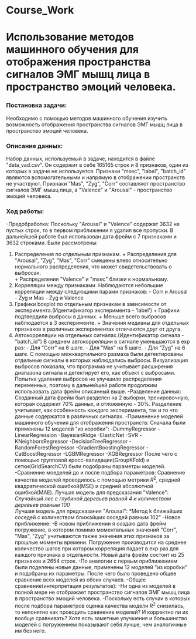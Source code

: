 # Course_Work
# Использование методов машинного обучения для отображения пространства сигналов ЭМГ мышц лица в пространство эмоций человека.
### Постановка задачи:
Необходимо с помощью методов машинного обучения изучить возможность отображения пространства сигналов ЭМГ мышц лица в пространство эмоций человека.
### Описание данных:
Набор данных, используемый в задаче, находится в файле "data_vad.csv". Он содержит в себе 165165 строк и 8 признаков, один из которых в 
задаче не используется. Признаки "msec", "label", "batch_id" являются вспомогательными и напрямую в отображении пространств не участвуют.
Признаки "Mas", "Zyg", "Corr" составляют пространство сигналов ЭМГ мышц лица, а "Valence" и "Arousal" - пространство эмоций человека. 
### Ход работы:
-Предобработка:
   Поскольку "Arousal" и "Valence" содержат 3632 не пустых строк, то в первом приближении я удалил все пропуски. В дальнейшей работе был
   использован дата фрейм с 7 признаками и 3632 строками.
   Были рассмотрены:
   1. Распределения по отдельным признакам.
          + Распределения для "Arousal", "Zyg", "Mas", "Corr" смещены влево относительно нормального распределения, что может
          свидетельствовать о выбросах.        
          + Распределения "Valence" и "msec" близки к нормальному.
   2. Корреляции между признаками.
          Наблюдаются небольшие корреляции между следующими парами признаков:
              - Corr и Arousal
              - Zyg и Mas
              - Zyg и Valence
   3. Графики boxplot по отдельным признакам в зависимости от эксперимента.(Идентификатор эксперимента - 'label')
          + Графики подтвердили выбросы в данных.
          + Меньше всего выбросов наблюдается в 3 эксперименте.
          + Значения медианы для отдельных признаков в различных экспериментах отличаются друг от друга. 
   4. Автокорреляции на отдельных сигналах.(Идентификатор сигнала - "batch_id")
          В среднем автокорреляции в сигнале уменьшаются в exp раз:
              - Для "Corr" на 6 шаге.
              - Для "Mas" на 5 шаге.
              - Для "Zyg" на 6 шаге.
   С помощью межквартильного размаха были детектированы отдельные сигналы в которых наблюдались выбросы. Визуализация выбросов 
   показала, что программа не учитывает расширения диапазона сигнала и детектирует его, как объект с выбросами. Попытка удаления
   выбросов не улучшило распределения переменных, поэтому в дальнейшей работе продолжим использовать дата фрейм описанный выше.
-Разделение данных:
     Созданный дата фрейм был разделен на 2 выборки, тренировочную, которая содержит 70% данных, и отложенную - 30%. Разделение учитывает, 
     как особенность каждого эксперимента, так и то что данные содержатся в различных сигналах.
-Применение моделей машинного обучения для отображения пространств:
     Сначала были применены 12 моделей "из коробки":
         -DummyRegressor
         -LinearRegression
         -BayesianRidge
         -ElasticNet
         -SVR
         -KNeighborsRegressor
         -DecisionTreeRegressor
         -RandomForestRegressor
         -GradientBoostingRegressor
         -CatBoostRegressor
         -LGBMRegressor
         -XGBRegressor
     После чего с помощью групповой кросс-валидации(GroupKFold) и сетки(GridSearchCV) были подобраны параметры моделей. 
-Сравнение моеделей до и после подбора параметров:
     Сравнение качества моделей проводилось с помощью метрики $R^2$, средней квадратической ошибкой(MSE) и средней абсолютной ошибкой(MAE).
     Лучшая модель для предсказания "Valence": *Случайный лес с глубиной деревьев равной 4 и количеством деревьев равным 100*   
     Лучшая модель для предсказания "Arousal": *Метод k ближайших соседей с количеством ближайших соседей равным 102"
-Новое приближение:
     -В новом приближении я создаю дата фрейм погружение, в котором помимо моментальных значений "Corr", "Mas", "Zyg" учитываются также
     значения этих признаков за прошлые моменты времени. Погружение производится на среднее количество шагов при котором корреляция падает в
     exp раз для каждого признака в отдельности.
     Новый дата фрейм состоит из 25 признаков и 2654 строк. 
     -По аналогии с первым приближением были поделены новые данные, применены 12 моделей "из коробки" и подобраны их параметры. После чего
     было проведено общее сравнение всех моделей из обоих случаев.
-Общее сравнение(интерпретация результатов):
     -Ни одна из моделей в полной мере не отображает пространство сигналов ЭМГ мышц лица в пространство эмоций человека.
     -Поскольку есть случаи в которых после подбора параметров оценка качества модели $R^2$ снизилась, то непонятно как проводить сравнение
     моделей? И корректно ли их вообще сравнивать? Хотя есть заметные улучшения и большинство моделей с погружением показывают себя лучше,
     чем аналогичные им без него.
